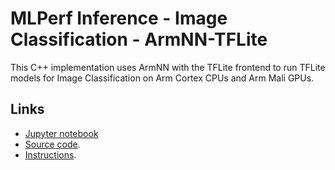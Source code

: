 # MLPerf Inference - Image Classification - ArmNN-TFLite

This C++ implementation uses ArmNN with the TFLite frontend to run TFLite models for Image Classification on Arm Cortex CPUs and Arm Mali GPUs.

## Links
- [Jupyter notebook](https://nbviewer.jupyter.org/urls/dl.dropbox.com/s/1xlv5oacgobrfd4/mlperf-inference-v0.5-dividiti.ipynb)
- [Source code](https://github.com/ctuning/ck-mlperf/tree/master/program/image-classification-armnn-tflite-loadgen).
- [Instructions](https://github.com/ARM-software/armnn-mlperf/blob/master/README.md).
